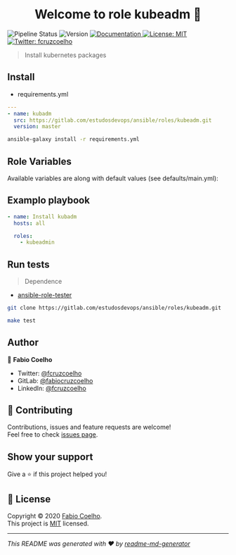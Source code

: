 <h1 align="center">Welcome to role kubeadm 👋</h1>
<p>
  <img alt="Pipeline Status" src="https://gitlab.com/estudosdevops/ansible/roles/kubeadm/badges/master/pipeline.svg" />
  <img alt="Version" src="https://img.shields.io/badge/version-0.1.0-blue.svg?cacheSeconds=2592000" />
  <a href="https://gitlab.com/estudosdevops/ansible/roles/kubeadmin/-/blob/master/README.md" target="_blank">
    <img alt="Documentation" src="https://img.shields.io/badge/documentation-yes-brightgreen.svg" />
  </a>
  <a href="https://pt.wikipedia.org/wiki/Licen%C3%A7a_MIT" target="_blank">
    <img alt="License: MIT" src="https://img.shields.io/badge/License-MIT-yellow.svg" />
  </a>
  <a href="https://twitter.com/fcruzcoelho" target="_blank">
    <img alt="Twitter: fcruzcoelho" src="https://img.shields.io/twitter/follow/fcruzcoelho.svg?style=social" />
  </a>
</p>

> Install kubernetes packages

## Install

- requirements.yml

```yml
---
- name: kubadm
  src: https://gitlab.com/estudosdevops/ansible/roles/kubeadm.git
  version: master
```

```sh
ansible-galaxy install -r requirements.yml
```

## Role Variables

Available variables are along with default values (see defaults/main.yml):

## Examplo playbook

```yml
- name: Install kubadm
  hosts: all

  roles:
    - kubeadmin
```

## Run tests

> Dependence

- [ansible-role-tester](https://github.com/fubarhouse/ansible-role-tester)

```sh
git clone https://gitlab.com/estudosdevops/ansible/roles/kubeadm.git
```

```sh
make test
```

## Author

👤 **Fabio Coelho**

* Twitter: [@fcruzcoelho](https://twitter.com/fcruzcoelho)
* GitLab: [@fabiocruzcoelho](https://gitlab.com/fabiocruzcoelho)
* LinkedIn: [@fcruzcoelho](https://linkedin.com/in/fcruzcoelho)

## 🤝 Contributing

Contributions, issues and feature requests are welcome!<br />Feel free to check [issues page](https://gitlab.com/estudosdevops/ansible/roles/kubeadm/-/issues).

## Show your support

Give a ⭐️ if this project helped you!

## 📝 License

Copyright © 2020 [Fabio Coelho](https://github.com/fabiocruzcoelho).<br />
This project is [MIT](https://pt.wikipedia.org/wiki/Licen%C3%A7a_MIT) licensed.

***
_This README was generated with ❤️ by [readme-md-generator](https://github.com/kefranabg/readme-md-generator)_